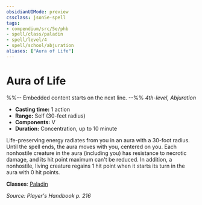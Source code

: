 ```yaml
---
obsidianUIMode: preview
cssclass: json5e-spell
tags:
- compendium/src/5e/phb
- spell/class/paladin
- spell/level/4
- spell/school/abjuration
aliases: ["Aura of Life"]
---
```

# Aura of Life
%%-- Embedded content starts on the next line. --%%
*4th-level, Abjuration*  

- **Casting time:** 1 action
- **Range:** Self (30-feet radius)
- **Components:** V
- **Duration:** Concentration, up to 10 minute

Life-preserving energy radiates from you in an aura with a 30-foot radius. Until the spell ends, the aura moves with you, centered on you. Each nonhostile creature in the aura (including you) has resistance to necrotic damage, and its hit point maximum can't be reduced. In addition, a nonhostile, living creature regains 1 hit point when it starts its turn in the aura with 0 hit points.

**Classes**: [Paladin](/compendium/classes/paladin.md)

*Source: Player's Handbook p. 216*